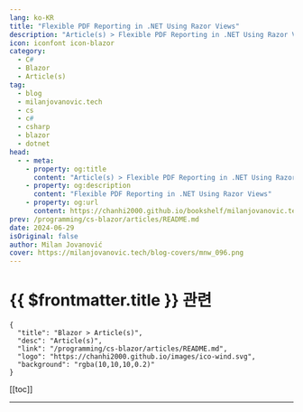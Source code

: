 ```yaml
---
lang: ko-KR
title: "Flexible PDF Reporting in .NET Using Razor Views"
description: "Article(s) > Flexible PDF Reporting in .NET Using Razor Views"
icon: iconfont icon-blazor
category: 
  - C#
  - Blazor
  - Article(s)
tag: 
  - blog
  - milanjovanovic.tech
  - cs
  - c#
  - csharp
  - blazor
  - dotnet
head:
  - - meta:
    - property: og:title
      content: "Article(s) > Flexible PDF Reporting in .NET Using Razor Views"
    - property: og:description
      content: "Flexible PDF Reporting in .NET Using Razor Views"
    - property: og:url
      content: https://chanhi2000.github.io/bookshelf/milanjovanovic.tech/flexible-pdf-reporting-in-net-using-razor-views.html
prev: /programming/cs-blazor/articles/README.md
date: 2024-06-29
isOriginal: false
author: Milan Jovanović
cover: https://milanjovanovic.tech/blog-covers/mnw_096.png
---
```


# {{ $frontmatter.title }} 관련

```component VPCard
{
  "title": "Blazor > Article(s)",
  "desc": "Article(s)",
  "link": "/programming/cs-blazor/articles/README.md",
  "logo": "https://chanhi2000.github.io/images/ico-wind.svg",
  "background": "rgba(10,10,10,0.2)"
}
```

[[toc]]

---

<SiteInfo
  name="Flexible PDF Reporting in .NET Using Razor Views"
  desc="In this article, we'll explore the power of using Razor views for flexible PDF reporting in .NET. We'll see how to create report templates with Razor views, convert them to HTML, and then transform that HTML into beautifully formatted PDF documents."
  url="https://milanjovanovic.tech/blog/flexible-pdf-reporting-in-net-using-razor-views/"
  logo="https://milanjovanovic.tech/profile_favicon.png"
  preview="https://milanjovanovic.tech/blog-covers/mnw_096.png"/>

<!-- TODO: 작성 -->

<!-- 
I'll never forget when I was working on a project that required generating weekly sales reports for a client.
The initial solution involved a clunky process of exporting data, manipulating it in spreadsheets, and manually creating PDFs.
It was tedious, error-prone, and it sucked up way too much of my time.
I knew there had to be a better way.

That's when I discovered the power of combining Razor views with HTML-to-PDF conversion.
You have more control over formatting the document.
You can use modern CSS to style the HTML markup, which will be applied when exporting to a PDF document.
It's also simple to implement in ASP.NET Core.

Here's what we'll cover:

- Understanding Razor views
<li>Converting Razor views to HTML
<li>HTML to PDF conversion in .NET
<li>Putting it all together with Minimal APIs

Let's dive in!

---

## razor-views"><a href="#razor-views">Razor Views

Razor <a href="https://learn.microsoft.com/en-us/aspnet/core/mvc/views">views</a>
are an HTML template with embedded <a href="https://learn.microsoft.com/en-us/aspnet/core/mvc/views/razor">Razor</a> markup.
Razor allows you to write and execute .NET code inside a web page.
Views have a special `.cshtml` file extension.
They're commonly used in <a href="https://learn.microsoft.com/en-us/aspnet/core/mvc/overview">ASP.NET Core MVC</a>,
<a href="https://learn.microsoft.com/en-us/aspnet/core/razor-pages">Razor Pages</a>,
and <a href="https://learn.microsoft.com/en-us/aspnet/core/blazor">Blazor</a>.

However, you can define Razor views in a class library or ASP.NET Core Web API project.

You can use the `Model` object to pass in data to a Razor view.
Inside the `.cshtml` file, you'll specify the model type with the `@model` keyword.
In the example below, I'm specifying that the `Invoice` class is the model for this view.
You can access the model instance with the `Model` property in the view.

This is the `InvoiceReport.cshtml` view we'll use to generate a PDF invoice.

You can write CSS in the Razor view inline or reference a stylesheet.
I'm using the <a href="https://tailwindcss.com/">Tailwind CSS</a> utility framework, which uses inline CSS.
I usually delegate this to a front-end engineer on my team so they can stylize the report as needed.

```cs
@using System.Globalization
@using HtmlToPdf.Contracts

<span class="code-line highlight-line">@model HtmlToPdf.Contracts.Invoice

@{
    IFormatProvider cultureInfo = CultureInfo.CreateSpecificCulture("en-US");
    var subtotal = Model.LineItems.Sum(li => li.Price * li.Quantity).ToString("C", cultureInfo);
    var total = Model.LineItems.Sum(li => li.Price * li.Quantity).ToString("C", cultureInfo);
}

<script src="https://cdn.tailwindcss.com"></script>

<div class="min-w-7xl flex flex-col bg-gray-200 space-y-4 p-10">
    <h1 class="text-2xl font-semibold">Invoice #@Model.Number</h1>

    Issued date: @Model.IssuedDate.ToString("dd/MM/yyyy")

    Due date: @Model.DueDate.ToString("dd/MM/yyyy")


    <div class="flex justify-between space-x-4">
        <div class="bg-gray-100 rounded-lg flex flex-col space-y-1 p-4 w-1/2">
            <p class="font-medium">Seller:

            @Model.SellerAddress.CompanyName

            @Model.SellerAddress.Street

            @Model.SellerAddress.City

            @Model.SellerAddress.State

            @Model.SellerAddress.Email

        </div>
        <div class="bg-gray-100 rounded-lg flex flex-col space-y-1 p-4 w-1/2">
            <p class="font-medium">Bill to:

            @Model.CustomerAddress.CompanyName

            @Model.CustomerAddress.Street

            @Model.CustomerAddress.City

            @Model.CustomerAddress.State

            @Model.CustomerAddress.Email

        </div>
    </div>

    <div class="flex flex-col bg-white rounded-lg p-4 space-y-2">
        <h2 class="text-xl font-medium">Items:</h2>
        <div class="">
            <div class="flex space-x-4 font-medium">
                <p class="w-10">#

                <p class="w-52">Name

                <p class="w-20">Price

                <p class="w-20">Quantity

            </div>

            @foreach ((int index, LineItem item) in Model.LineItems.Select((li, i) => (i + 1, li)))
            {
                <div class="flex space-x-4">
                    <p class="w-10">@index

                    <p class="w-52">@item.Name

                    <p class="w-20">@item.Price.ToString("C", cultureInfo)

                    <p class="w-20">@item.Quantity.ToString("N2")

                </div>
            }
        </div>
    </div>

    <div class="flex flex-col items-end bg-gray-50 space-y-2 p-4 rounded-lg">
        Subtotal: @subtotal

        Total: <span class="font-semibold">@total

    </div>
</div>

```

---

## converting-razor-views-to-html"><a href="#converting-razor-views-to-html">Converting Razor Views to HTML

The next thing we'll need is a way to convert the Razor view into HTML.
We can do this with the <a href="https://github.com/soundaranbu/Razor.Templating.Core">`Razor.Templating.Core`</a> library.
It provides a simple API to render a `.cshtml` file into a `string`.

```powershell
Install-Package Razor.Templating.Core

```

You can use the `RazorTemplateEngine` static class to call the `RenderAsync` method.
It accepts the path to the Razor view and the model instance that will be passed to the view.

Here's what that will look like:

```cs
Invoice invoice = invoiceFactory.Create();

string html = await RazorTemplateEngine.RenderAsync(
    "Views/InvoiceReport.cshtml",
    invoice);

```

Alternatively, you can use the `IRazorTemplateEngine` instead of the static class.
In that case, you must call `AddRazorTemplating` to register the required services with DI.
This is also required if you want to use dependency injection inside the Razor views with `@inject`.
It's recommended that you call `AddRazorTemplating` after registering all dependencies.

```cs
services.AddRazorTemplating();

```

---

## html-to-pdf-conversion"><a href="#html-to-pdf-conversion">HTML to PDF conversion

Now that we've converted our Razor view into HTML, we can use it to generate a PDF report.
Many libraries offer this functionality.
The library I've used most often is <a href="https://ironpdf.com/">IronPDF</a>.
It's a paid library (and well worth it), but I know developers also want free options, so I'll list some alternatives at the end.

We can use IronPDF's `ChromePdfRenderer`, which uses an embedded Chrome browser.
The renderer exposes the `RenderHtmlAsPdf` method, which generates a `PdfDocument`.
Once you have the document, you can store it on the file system or export it as binary data.

```cs
var renderer = new ChromePdfRenderer();

using var pdfDocument = renderer.RenderHtmlAsPdf(html);

pdfDocument.SaveAs($"invoice-{invoice.Number}.pdf");

```

If you're looking for free options, check out <a href="https://github.com/hardkoded/puppeteer-sharp">Puppeteer Sharp</a>.
It's a .NET port of the <a href="https://github.com/puppeteer/puppeteer">Puppeteer</a> library, which allows you to run a headless Chrome browser.

Another (conditionally) free option to consider is <a href="https://www.nuget.org/packages/NReco.PdfGenerator/">NReco.PdfGenerator</a>.
However, it's only free for single-server deployments.

---

## putting-it-all-together"><a href="#putting-it-all-together">Putting It All Together

Let's use everything we discussed to create a Minimal API endpoint to generate an invoice PDF report and return it as a file response.
Here's the code snippet:

```cs
app.MapGet("invoice-report", async (InvoiceFactory invoiceFactory) =>
{
    Invoice invoice = invoiceFactory.Create();

    var html = await RazorTemplateEngine.RenderAsync(
        "Views/InvoiceReport.cshtml",
        invoice);

    var renderer = new ChromePdfRenderer();

    using var pdfDocument = renderer.RenderHtmlAsPdf(html);

    return Results.File(
        pdfDocument.BinaryData,
        "application/pdf",
        $"invoice-{invoice.Number}.pdf");
});

```

This is what the generated PDF report looks like:

<span style="box-sizing:border-box;display:inline-block;overflow:hidden;width:initial;height:initial;background:none;opacity:1;border:0;margin:0;padding:0;position:relative;max-width:100%"><span style="box-sizing:border-box;display:block;width:initial;height:initial;background:none;opacity:1;border:0;margin:0;padding:0;max-width:100%"><img style="display:block;max-width:100%;width:initial;height:initial;background:none;opacity:1;border:0;margin:0;padding:0" alt="" aria-hidden="true" src="data:image/svg+xml,%3csvg%20xmlns=%27http://www.w3.org/2000/svg%27%20version=%271.1%27%20width=%271273%27%20height=%271937%27/%3e"><img alt="Invoice report." src="data:image/gif;base64,R0lGODlhAQABAIAAAAAAAP///yH5BAEAAAAALAAAAAABAAEAAAIBRAA7" decoding="async" data-nimg="intrinsic" style="position:absolute;top:0;left:0;bottom:0;right:0;box-sizing:border-box;padding:0;border:none;margin:auto;display:block;width:0;height:0;min-width:100%;max-width:100%;min-height:100%;max-height:100%"><noscript><img alt="Invoice report." srcSet="/blogs/mnw_096/invoice.png?imwidth=1920 1x, /blogs/mnw_096/invoice.png?imwidth=3840 2x" src="/blogs/mnw_096/invoice.png?imwidth=3840" decoding="async" data-nimg="intrinsic" style="position:absolute;top:0;left:0;bottom:0;right:0;box-sizing:border-box;padding:0;border:none;margin:auto;display:block;width:0;height:0;min-width:100%;max-width:100%;min-height:100%;max-height:100%" loading="lazy"/></noscript>
You can grab the source code for this sample <a href="https://github.com/m-jovanovic/razor-view-html-to-pdf">here</a>.
Feel free to try out a different library for HTML to PDF conversion.

---

## summary"><a href="#summary">Summary

In this article, we've explored the power of using Razor views for flexible PDF reporting in .NET.
We've seen how to create report templates with Razor views, convert them to HTML, and then transform that HTML into beautifully formatted PDF documents.

Whether you need to generate invoices, sales reports, or any other kind of structured document, this approach offers a simple and customizable solution.

Here's what you can explore next:

- <a href="https://youtu.be/XYdcdVWsWos">PDF Reporting in .NET Using IronPDF and Razor Views</a>
<li><a href="how-to-easily-create-pdf-documents-in-aspnetcore">Creating PDF Reports With QuestPDF</a>

That's all for this week. Stay awesome!

-->

